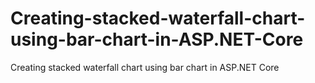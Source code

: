 # Creating-stacked-waterfall-chart-using-bar-chart-in-ASP.NET-Core
Creating stacked waterfall chart using bar chart in ASP.NET Core
